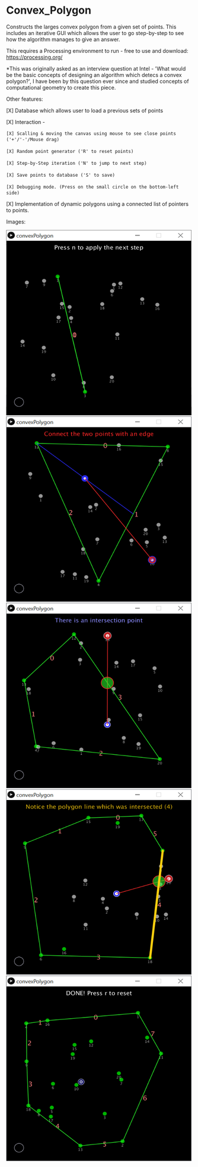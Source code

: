 # Convex_Polygon
Constructs the larges convex polygon from a given set of points.
This includes an iterative GUI which allows the user to go step-by-step to see how the algorithm manages to give an answer.

This requires a Processing environment to run - free to use and download: https://processing.org/

*This was originally asked as an interview question at Intel - 'What would be the basic concepts of designing an algorithm which detecs a convex polygon?', I have been by this question ever since and studied concepts of computational geometry to create this piece.

Other features:

[X] Database which allows user to load a previous sets of points

[X] Interaction - 

    [X] Scalling & moving the canvas using mouse to see close points ('+'/'-'/Mouse drag)
    
    [X] Random point generator ('R' to reset points)
    
    [X] Step-by-Step iteration ('N' to jump to next step)
    
    [X] Save points to database ('S' to save)
    
    [X] Debugging mode. (Press on the small circle on the bottom-left side)
    
[X] Implementation of dynamic polygons using a connected list of pointers to points.


Images:


<img src="https://github.com/caluser/Convex_Polygon_checker/blob/master/Screenshots/Convex_initial_screen.png" width="500" height="500">

<img src="https://github.com/caluser/Convex_Polygon_checker/blob/master/Screenshots/Convex_connect_points.png" width="500" height="500">

<img src="https://github.com/caluser/Convex_Polygon_checker/blob/master/Screenshots/Convex_found_intersection.png" width="500" height="500">

<img src="https://github.com/caluser/Convex_Polygon_checker/blob/master/Screenshots/Convex_intersecting_line.png" width="500" height="500">

<img src="https://github.com/caluser/Convex_Polygon_checker/blob/master/Screenshots/Convex_done.png" width="500" height="500">
